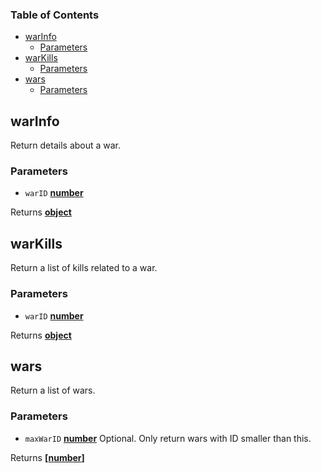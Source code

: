 <!-- Generated by documentation.js. Update this documentation by updating the source code. -->

### Table of Contents

-   [warInfo][1]
    -   [Parameters][2]
-   [warKills][3]
    -   [Parameters][4]
-   [wars][5]
    -   [Parameters][6]

## warInfo

Return details about a war.

### Parameters

-   `warID` **[number][7]** 

Returns **[object][8]** 

## warKills

Return a list of kills related to a war.

### Parameters

-   `warID` **[number][7]** 

Returns **[object][8]** 

## wars

Return a list of wars.

### Parameters

-   `maxWarID` **[number][7]** Optional. Only return wars with ID smaller than this.

Returns **\[[number][7]]** 

[1]: #warinfo

[2]: #parameters

[3]: #warkills

[4]: #parameters-1

[5]: #wars

[6]: #parameters-2

[7]: https://developer.mozilla.org/docs/Web/JavaScript/Reference/Global_Objects/Number

[8]: https://developer.mozilla.org/docs/Web/JavaScript/Reference/Global_Objects/Object

